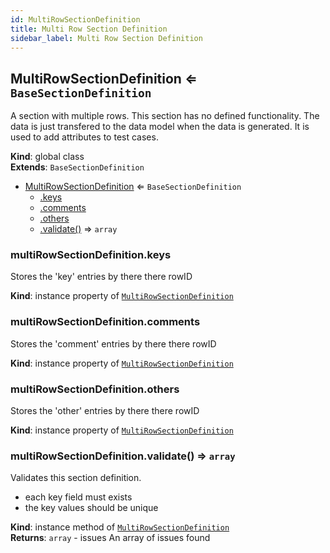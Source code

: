 ```yaml
---
id: MultiRowSectionDefinition
title: Multi Row Section Definition
sidebar_label: Multi Row Section Definition
---
```


<a name="MultiRowSectionDefinition"></a>

## MultiRowSectionDefinition ⇐ <code>BaseSectionDefinition</code>
A section with multiple rows. This section has no defined functionality. The data is just
transfered to the data model when the data is generated. It is used to add attributes to test cases.

**Kind**: global class  
**Extends**: <code>BaseSectionDefinition</code>  

* [MultiRowSectionDefinition](#MultiRowSectionDefinition) ⇐ <code>BaseSectionDefinition</code>
    * [.keys](#MultiRowSectionDefinition+keys)
    * [.comments](#MultiRowSectionDefinition+comments)
    * [.others](#MultiRowSectionDefinition+others)
    * [.validate()](#MultiRowSectionDefinition+validate) ⇒ <code>array</code>

<a name="MultiRowSectionDefinition+keys"></a>

### multiRowSectionDefinition.keys
Stores the 'key' entries by there there rowID

**Kind**: instance property of [<code>MultiRowSectionDefinition</code>](#MultiRowSectionDefinition)  
<a name="MultiRowSectionDefinition+comments"></a>

### multiRowSectionDefinition.comments
Stores the 'comment' entries by there there rowID

**Kind**: instance property of [<code>MultiRowSectionDefinition</code>](#MultiRowSectionDefinition)  
<a name="MultiRowSectionDefinition+others"></a>

### multiRowSectionDefinition.others
Stores the 'other' entries by there there rowID

**Kind**: instance property of [<code>MultiRowSectionDefinition</code>](#MultiRowSectionDefinition)  
<a name="MultiRowSectionDefinition+validate"></a>

### multiRowSectionDefinition.validate() ⇒ <code>array</code>
Validates this section definition.
- each key field must exists
- the key values should be unique

**Kind**: instance method of [<code>MultiRowSectionDefinition</code>](#MultiRowSectionDefinition)  
**Returns**: <code>array</code> - issues  An array of issues found  
